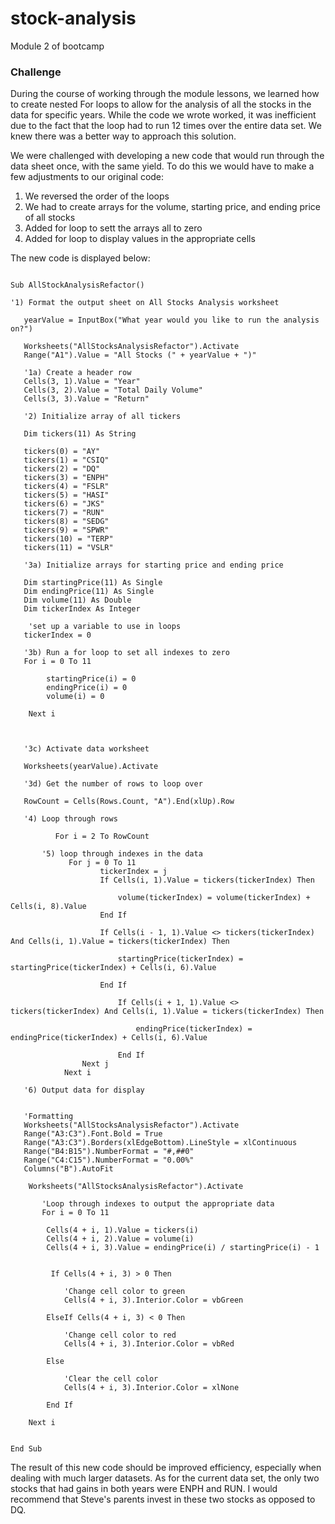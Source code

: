 # stock-analysis
Module 2 of bootcamp

### Challenge

During the course of working through the module lessons, we learned how to create nested For loops to allow for the analysis of all the stocks in the data for specific years.  While the code we wrote worked, it was inefficient due to the fact that the loop had to run 12 times over the entire data set. We knew there was a better way to approach this solution.

We were challenged with developing a new code that would run through the data sheet once, with the same yield. To do this we would have to make a few adjustments to our original code:

1. We reversed the order of the loops
2. We had to create arrays for the volume, starting price, and ending price of all stocks
3. Added for loop to sett the arrays all to zero
4. Added  for loop to display values in the appropriate cells

The new code is displayed below:


```VBA

Sub AllStockAnalysisRefactor()

'1) Format the output sheet on All Stocks Analysis worksheet

   yearValue = InputBox("What year would you like to run the analysis on?")

   Worksheets("AllStocksAnalysisRefactor").Activate
   Range("A1").Value = "All Stocks (" + yearValue + ")"

   '1a) Create a header row
   Cells(3, 1).Value = "Year"
   Cells(3, 2).Value = "Total Daily Volume"
   Cells(3, 3).Value = "Return"

   '2) Initialize array of all tickers

   Dim tickers(11) As String

   tickers(0) = "AY"
   tickers(1) = "CSIQ"
   tickers(2) = "DQ"
   tickers(3) = "ENPH"
   tickers(4) = "FSLR"
   tickers(5) = "HASI"
   tickers(6) = "JKS"
   tickers(7) = "RUN"
   tickers(8) = "SEDG"
   tickers(9) = "SPWR"
   tickers(10) = "TERP"
   tickers(11) = "VSLR"

   '3a) Initialize arrays for starting price and ending price

   Dim startingPrice(11) As Single
   Dim endingPrice(11) As Single
   Dim volume(11) As Double
   Dim tickerIndex As Integer

    'set up a variable to use in loops
   tickerIndex = 0

   '3b) Run a for loop to set all indexes to zero
   For i = 0 To 11

        startingPrice(i) = 0
        endingPrice(i) = 0
        volume(i) = 0

    Next i



   '3c) Activate data worksheet

   Worksheets(yearValue).Activate

   '3d) Get the number of rows to loop over

   RowCount = Cells(Rows.Count, "A").End(xlUp).Row

   '4) Loop through rows

          For i = 2 To RowCount

       '5) loop through indexes in the data
             For j = 0 To 11
                    tickerIndex = j
                    If Cells(i, 1).Value = tickers(tickerIndex) Then

                        volume(tickerIndex) = volume(tickerIndex) + Cells(i, 8).Value
                    End If

                    If Cells(i - 1, 1).Value <> tickers(tickerIndex) And Cells(i, 1).Value = tickers(tickerIndex) Then

                        startingPrice(tickerIndex) = startingPrice(tickerIndex) + Cells(i, 6).Value

                    End If

                        If Cells(i + 1, 1).Value <> tickers(tickerIndex) And Cells(i, 1).Value = tickers(tickerIndex) Then

                            endingPrice(tickerIndex) = endingPrice(tickerIndex) + Cells(i, 6).Value

                        End If
                Next j
            Next i

   '6) Output data for display


   'Formatting
   Worksheets("AllStocksAnalysisRefactor").Activate
   Range("A3:C3").Font.Bold = True
   Range("A3:C3").Borders(xlEdgeBottom).LineStyle = xlContinuous
   Range("B4:B15").NumberFormat = "#,##0"
   Range("C4:C15").NumberFormat = "0.00%"
   Columns("B").AutoFit

    Worksheets("AllStocksAnalysisRefactor").Activate

       'Loop through indexes to output the appropriate data
       For i = 0 To 11

        Cells(4 + i, 1).Value = tickers(i)
        Cells(4 + i, 2).Value = volume(i)
        Cells(4 + i, 3).Value = endingPrice(i) / startingPrice(i) - 1


         If Cells(4 + i, 3) > 0 Then

            'Change cell color to green
            Cells(4 + i, 3).Interior.Color = vbGreen

        ElseIf Cells(4 + i, 3) < 0 Then

            'Change cell color to red
            Cells(4 + i, 3).Interior.Color = vbRed

        Else

            'Clear the cell color
            Cells(4 + i, 3).Interior.Color = xlNone

        End If

    Next i


End Sub
```

The result of this new code should be improved efficiency, especially when dealing with much larger datasets. As for the current data set, the only two stocks that had gains in both years were ENPH and RUN. I would recommend that Steve's parents invest in these two stocks as opposed to DQ.
